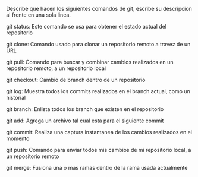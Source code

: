 Describe que hacen los siguientes comandos de git, escribe su descripcion al frente en una sola linea.

git status: Este comando se usa para obtener el estado actual del repositorio

git clone: Comando usado para clonar un repositorio remoto a travez de un URL

git pull: Comando para buscar y combinar cambios realizados en un repositorio remoto, a un repositorio local

git checkout: Cambio de branch dentro de un repositorio

git log: Muestra todos los commits realizados en el branch actual, como un historial

git branch: Enlista todos los branch que existen en el repositorio

git add: Agrega un archivo tal cual esta para el siguiente commit

git commit: Realiza una captura instantanea de los cambios realizados en el momento

git push: Comando para enviar todos mis cambios de mi repositorio local, a un repositorio remoto

git merge: Fusiona una o mas ramas dentro de la rama usada actualmente
